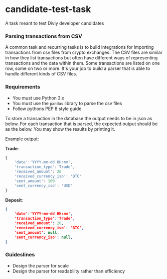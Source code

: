 # candidate-test-task
 A task meant to test Divly developer candidates


### Parsing transactions from CSV
A common task and recurring tasks is to build integrations for importing transactions from csv files from crypto exchanges.
The CSV files are similar in how they list transactions but often have different ways of representing transactions and the data within them.
Some transactions are listed on one row, some on two or more. It's your job to build a parser that is able to handle different kinds of CSV files.




### Requirements
- You must use Python 3.x
- You must use the `pandas` library to parse the csv files
- Follow pythons PEP 8 style guide

To store a transaction in the database the output needs to be in json as below. For each transaction 
that is parsed, the expected output should be as the below. You may show the results by printing it.


Example output:


**Trade**:

 ```javascript
 {
     'date':'YYYY-mm-dd HH:mm',
     'transaction_type':'Trade',
     'received_amount': 20
     'received_currency_iso': 'BTC'
     'sent_amount': 100
     'sent_currency_iso': 'USD'
 }

```

**Deposit**:

 ```json
 {
     'date':'YYYY-mm-dd HH:mm',
     'transaction_type':'Trade',
     'received_amount': 20,
     'received_currency_iso': 'BTC',
     'sent_amount': null,
     'sent_currency_iso': null,
 }

```


### Guideslines
 - Design the parser for scale
 - Design the parser for readability rather than efficiency




